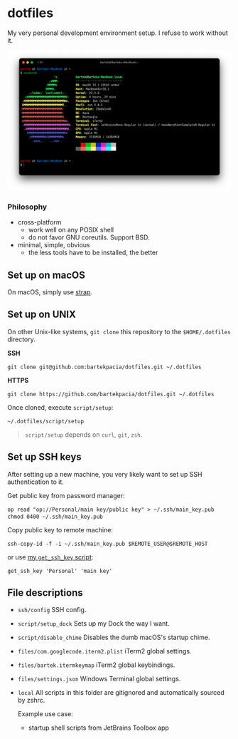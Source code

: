 # dotfiles

My very personal development environment setup. I refuse to work without it.

![neofetch output](neofetch.png)

### Philosophy

- cross-platform
  - work well on any POSIX shell
  - do not favor GNU coreutils. Support BSD.
- minimal, simple, obvious
  - the less tools have to be installed, the better

## Set up on macOS

On macOS, simply use [strap](https://github.com/MikeMcQuaid/strap).

## Set up on UNIX

On other Unix-like systems, `git clone` this repository to the `$HOME/.dotfiles`
directory.

**SSH**

```console
git clone git@github.com:bartekpacia/dotfiles.git ~/.dotfiles
```

**HTTPS**

```console
git clone https://github.com/bartekpacia/dotfiles.git ~/.dotfiles
```

Once cloned, execute `script/setup`:

```console
~/.dotfiles/script/setup
```

> `script/setup` depends on `curl`, `git`, `zsh`.

## Set up SSH keys

After setting up a new machine, you very likely want to set up SSH
authentication to it.

Get public key from password manager:

```console
op read "op://Personal/main key/public key" > ~/.ssh/main_key.pub
chmod 0400 ~/.ssh/main_key.pub
```

Copy public key to remote machine:

```console
ssh-copy-id -f -i ~/.ssh/main_key.pub $REMOTE_USER@$REMOTE_HOST
```

or use [my `get_ssh_key` script][get_ssh_key]:

```console
get_ssh_key 'Personal' 'main key'
```

## File descriptions

- `ssh/config` SSH config.

- `script/setup_dock` Sets up my Dock the way I want.

- `script/disable_chime` Disables the dumb macOS's startup chime.

- `files/com.googlecode.iterm2.plist` iTerm2 global settings.

- `files/bartek.itermkeymap` iTerm2 global keybindings.

- `files/settings.json` Windows Terminal global settings.

- `local` All scripts in this folder are gitignored and automatically sourced by
  zshrc.

  Example use case:

  - startup shell scripts from JetBrains Toolbox app

[get_ssh_key]: https://github.com/bartekpacia/scripts/blob/master/bin/get_ssh_key
